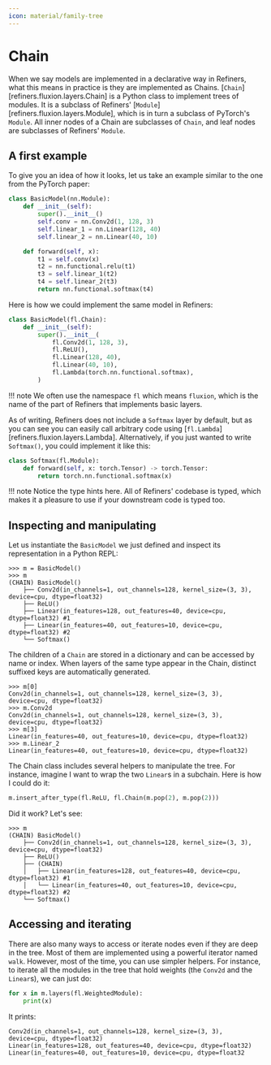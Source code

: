 ```yaml
---
icon: material/family-tree
---
```


# Chain


When we say models are implemented in a declarative way in Refiners, what this means in practice is they are implemented as Chains. [`Chain`][refiners.fluxion.layers.Chain] is a Python class to implement trees of modules. It is a subclass of Refiners' [`Module`][refiners.fluxion.layers.Module], which is in turn a subclass of PyTorch's `Module`. All inner nodes of a Chain are subclasses of `Chain`, and leaf nodes are subclasses of Refiners' `Module`.

## A first example

To give you an idea of how it looks, let us take an example similar to the one from the PyTorch paper:

```py
class BasicModel(nn.Module):
    def __init__(self):
        super().__init__()
        self.conv = nn.Conv2d(1, 128, 3)
        self.linear_1 = nn.Linear(128, 40)
        self.linear_2 = nn.Linear(40, 10)

    def forward(self, x):
        t1 = self.conv(x)
        t2 = nn.functional.relu(t1)
        t3 = self.linear_1(t2)
        t4 = self.linear_2(t3)
        return nn.functional.softmax(t4)
```

Here is how we could implement the same model in Refiners:

```py
class BasicModel(fl.Chain):
    def __init__(self):
        super().__init__(
            fl.Conv2d(1, 128, 3),
            fl.ReLU(),
            fl.Linear(128, 40),
            fl.Linear(40, 10),
            fl.Lambda(torch.nn.functional.softmax),
        )
```

!!! note
    We often use the namespace `fl` which means `fluxion`, which is the name of the part of Refiners that implements basic layers.

As of writing, Refiners does not include a `Softmax` layer by default, but as you can see you can easily call arbitrary code using [`fl.Lambda`][refiners.fluxion.layers.Lambda]. Alternatively, if you just wanted to write `Softmax()`, you could implement it like this:

```py
class Softmax(fl.Module):
    def forward(self, x: torch.Tensor) -> torch.Tensor:
        return torch.nn.functional.softmax(x)
```

!!! note
    Notice the type hints here. All of Refiners' codebase is typed, which makes it a pleasure to use if your downstream code is typed too.

## Inspecting and manipulating

Let us instantiate the `BasicModel` we just defined and inspect its representation in a Python REPL:

```
>>> m = BasicModel()
>>> m
(CHAIN) BasicModel()
    ├── Conv2d(in_channels=1, out_channels=128, kernel_size=(3, 3), device=cpu, dtype=float32)
    ├── ReLU()
    ├── Linear(in_features=128, out_features=40, device=cpu, dtype=float32) #1
    ├── Linear(in_features=40, out_features=10, device=cpu, dtype=float32) #2
    └── Softmax()
```

The children of a `Chain` are stored in a dictionary and can be accessed by name or index. When layers of the same type appear in the Chain, distinct suffixed keys are automatically generated.


```
>>> m[0]
Conv2d(in_channels=1, out_channels=128, kernel_size=(3, 3), device=cpu, dtype=float32)
>>> m.Conv2d
Conv2d(in_channels=1, out_channels=128, kernel_size=(3, 3), device=cpu, dtype=float32)
>>> m[3]
Linear(in_features=40, out_features=10, device=cpu, dtype=float32)
>>> m.Linear_2
Linear(in_features=40, out_features=10, device=cpu, dtype=float32)
```

The Chain class includes several helpers to manipulate the tree. For instance, imagine I want to wrap the two `Linear`s in a subchain. Here is how I could do it:


```py
m.insert_after_type(fl.ReLU, fl.Chain(m.pop(2), m.pop(2)))
```

Did it work? Let's see:

```
>>> m
(CHAIN) BasicModel()
    ├── Conv2d(in_channels=1, out_channels=128, kernel_size=(3, 3), device=cpu, dtype=float32)
    ├── ReLU()
    ├── (CHAIN)
    │   ├── Linear(in_features=128, out_features=40, device=cpu, dtype=float32) #1
    │   └── Linear(in_features=40, out_features=10, device=cpu, dtype=float32) #2
    └── Softmax()
```

## Accessing and iterating

There are also many ways to access or iterate nodes even if they are deep in the tree. Most of them are implemented using a powerful iterator named `walk`. However, most of the time, you can use simpler helpers. For instance, to iterate all the modules in the tree that hold weights (the `Conv2d` and the `Linear`s), we can just do:

```py
for x in m.layers(fl.WeightedModule):
    print(x)
```

It prints:

```
Conv2d(in_channels=1, out_channels=128, kernel_size=(3, 3), device=cpu, dtype=float32)
Linear(in_features=128, out_features=40, device=cpu, dtype=float32)
Linear(in_features=40, out_features=10, device=cpu, dtype=float32
```
